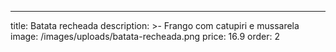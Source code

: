 ---

title: Batata recheada
description: >-
  Frango com catupiri e mussarela
image: /images/uploads/batata-recheada.png
price: 16.9
order: 2
